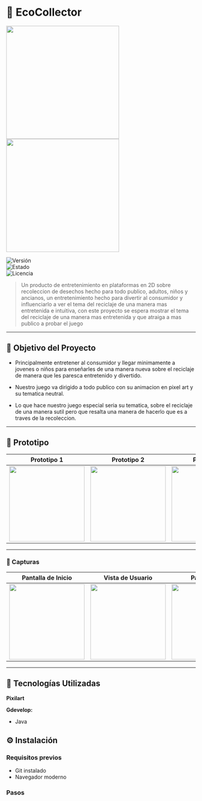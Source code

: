 # 🚀 EcoCollector
<img src="https://github.com/user-attachments/assets/5f15db6f-cc69-4fa3-8440-e78957481d63" width="300" />

<img src="https://github.com/user-attachments/assets/8d72411d-eabe-4318-8178-2a771a294515" width="300" />


![Versión](https://img.shields.io/badge/versión-1.0.5-blue)  
![Estado](https://img.shields.io/badge/estado-en%20prototipo-yellow)  
![Licencia](https://img.shields.io/badge/licencia-MIT-green)

>Un producto de entretenimiento en plataformas en 2D sobre recoleccion de desechos
hecho para todo publico, adultos, niños y ancianos, un entretenimiento hecho
para divertir al consumidor y influenciarlo a ver el tema del
reciclaje de una manera mas entretenida e intuitiva, con este proyecto se espera
mostrar el tema del reciclaje de una manera mas entretenida y que atraiga a mas
publico a probar el juego
>
---

## 🎯 Objetivo del Proyecto

- Principalmente entretener al consumidor y llegar minimamente a 
  jovenes o niños para enseñarles de una manera nueva sobre
  el reciclaje de manera que les paresca entretenido y divertido.
  
- Nuestro juego va dirigido a todo publico con su animacion en
  pixel art y su tematica neutral.
  
- Lo que hace nuestro juego especial seria su tematica, sobre
  el reciclaje de una manera sutil pero que resalta una manera
  de hacerlo que es a traves de la recoleccion.

---

## 🧪 Prototipo

| Prototipo 1 | Prototipo 2 | Prototipo 3 |
|-------------|-------------|-------------|
| <img src="https://github.com/user-attachments/assets/df48a196-eb05-45a3-8583-dc84de471d1b" width="200"/> | <img src="https://github.com/user-attachments/assets/35ae4cf2-1038-4e5e-b3aa-bb2bb413de66" width="200"/> | <img src="https://github.com/user-attachments/assets/158aed25-3afe-4a1e-8632-610f522110cc" width="200"/> |

---

### 📸 Capturas

| Pantalla de Inicio | Vista de Usuario | Panel Admin |
|--------------------|------------------|-------------|
| <img src="https://github.com/user-attachments/assets/76e99c27-2373-4f38-9dd8-80d045f3cd82" width="200"/> | <img src="https://github.com/user-attachments/assets/dcb1fc7e-4afb-463c-8c96-a8371c7964a6" width="200"/> | <img src="https://github.com/user-attachments/assets/b7eeb037-ff54-47eb-9d1f-2eeaf272fdfd" width="200"/> |

---

## 🧰 Tecnologías Utilizadas

**Pixilart**


**Gdevelop:**
- Java

## ⚙️ Instalación

### Requisitos previos

- Git instalado  
- Navegador moderno

### Pasos

